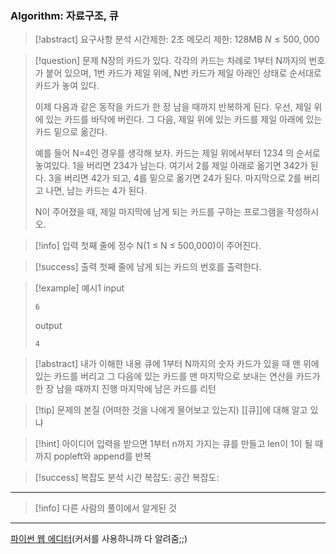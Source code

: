 ### Algorithm: 자료구조, 큐

> [!abstract] 요구사항 분석
> 시간제한: 2초
> 메모리 제한: 128MB
> $N \leq 500,000$

> [!question] 문제
> N장의 카드가 있다. 각각의 카드는 차례로 1부터 N까지의 번호가 붙어 있으며, 1번 카드가 제일 위에, N번 카드가 제일 아래인 상태로 순서대로 카드가 놓여 있다.
>
> 이제 다음과 같은 동작을 카드가 한 장 남을 때까지 반복하게 된다. 우선, 제일 위에 있는 카드를 바닥에 버린다. 그 다음, 제일 위에 있는 카드를 제일 아래에 있는 카드 밑으로 옮긴다.
>
> 예를 들어 N=4인 경우를 생각해 보자. 카드는 제일 위에서부터 1234 의 순서로 놓여있다. 1을 버리면 234가 남는다. 여기서 2를 제일 아래로 옮기면 342가 된다. 3을 버리면 42가 되고, 4를 밑으로 옮기면 24가 된다. 마지막으로 2를 버리고 나면, 남는 카드는 4가 된다.
>
> N이 주어졌을 때, 제일 마지막에 남게 되는 카드를 구하는 프로그램을 작성하시오.

> [!info] 입력
> 첫째 줄에 정수 N(1 ≤ N ≤ 500,000)이 주어진다.

> [!success] 출력
> 첫째 줄에 남게 되는 카드의 번호를 출력한다.

> [!example] 예시1
> input
>
> ```
> 6
> ```
>
> output
>
> ```
> 4
> ```

> [!abstract] 내가 이해한 내용
> 큐에 1부터 N까지의 숫자 카드가 있을 때
> 맨 위에 있는 카드를 버리고 그 다음에 있는 카드를 맨 마지막으로 보내는 연산을
> 카드가 한 장 남을 때까지 진행
> 마지막에 남은 카드를 리턴

> [!tip] 문제의 본질 (어떠한 것을 나에게 물어보고 있는지)
> [[큐]]에 대해 알고 있냐

> [!hint] 아이디어
> 입력을 받으면 1부터 n까지 가지는 큐를 만들고 len이 1이 될 때까지 popleft와 append를 반복

> [!success] 복잡도 분석
> 시간 복잡도:
> 공간 복잡도:

---

> [!info] 다른 사람의 풀이에서 알게된 것

---

[파이썬 웹 에디터](https://replit.com/@alsrudgh0210/KhakiPrettyClient#main.py)(커서를 사용하니까 다 알려줌;;)
